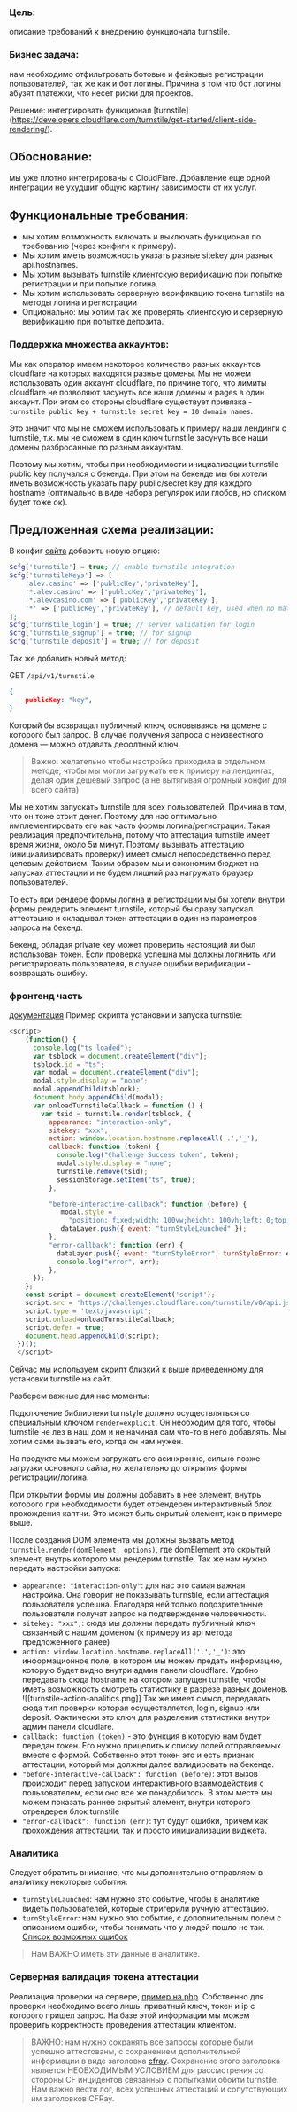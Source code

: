 ### Цель: 
описание требований к внедрению функционала turnstile.

### Бизнес задача: 
нам необходимо отфильтровать ботовые и фейковые регистрации пользователей, так же как и бот логины. Причина в том что бот логины абузят платежки, что несет риски для проектов.

Решение: интегрировать функционал [turnstile]
(https://developers.cloudflare.com/turnstile/get-started/client-side-rendering/). 

## Обоснование: 
мы уже плотно интегрированы с CloudFlare. Добавление еще одной интеграции не ухудшит общую картину зависимости от их услуг.

## Функциональные требования: 
- мы хотим возможность включать и выключать функционал по требованию (через конфиги к примеру). 
- Мы хотим иметь возможность указать разные sitekey для разных api.hostnames. 
- Мы хотим вызывать turnstile клиентскую верификацию при попытке регистрации и при попытке логина. 
- Мы хотим использовать серверную верификацию токена turnstile на методы логина и регистрации
- Опционально: мы хотим так же проверять клиентскую и серверную верификацию при попытке депозита.

### Поддержка множества аккаунтов:
Мы как оператор имеем некоторое количество разных аккаунтов cloudflare на которых находятся разные домены. Мы не можем использовать один аккаунт cloudflare, по причине того, что лимиты cloudflare не позволяют засунуть все наши домены и pages в один аккаунт. При этом со стороны cloudflare существует привязка - `turnstile public key + turnstile secret key = 10 domain names`. 

Это значит что мы не сможем использовать к примеру наши лендинги с turnstile, т.к. мы не сможем в один ключ turnstile засунуть все наши домены разбросанные по разным аккаунтам.

Поэтому мы хотим, чтобы при необходимости инициализации turnstile public key получался с бекенда. При этом на бекенде мы бы хотели иметь возможность указать пару public/secret key для каждого hostname (оптимально в виде набора регулярок или глобов, но списком будет тоже ок).

## Предложенная схема реализации:

В конфиг [сайта](https://wlcgitlab.egamings.com/wlcalevcasino/web/-/blob/develop/config/backend/0.site.config.php?ref_type=heads#L243) добавить новую опцию: 
```php
$cfg['turnstile'] = true; // enable turnstile integration
$cfg['turnstileKeys'] => [
    'alev.casino' => ['publicKey','privateKey'],
    '*.alev.casino' => ['publicKey','privateKey'],
    '*.alevcasino.com' => ['publicKey','privateKey'],
    '*' => ['publicKey','privateKey'], // default key, used when no match
];
$cfg['turnstile_login'] = true; // server validation for login
$cfg['turnstile_signup'] = true; // for signup
$cfg['turnstile_deposit'] = true; // for deposit
```
Так же добавить новый метод:

GET `/api/v1/turnstile`
```json
{
	publicKey: "key",
}
```
Который бы возвращал публичный ключ, основываясь на домене с которого был запрос. В случае получения запроса с неизвестного домена — можно отдавать дефолтный ключ.

> Важно: желательно чтобы настройка приходила в отдельном методе, чтобы мы могли загружать ее к примеру на лендингах, делая один дешевый запрос (а не вытягивая огромный конфиг для всего сайта)

Мы не хотим запускать turnstile для всех пользователей. Причина в том, что он тоже стоит денег. Поэтому для нас оптимально имплементировать его как часть формы логина/регистрации. Такая реализация предпочтительна, потому что аттестация turnstile имеет время жизни, около 5и минут. Поэтому вызывать аттестацию (инициализировать проверку) имеет смысл непосредственно перед целевым действием. Таким образом мы и сэкономим бюджет на запусках аттестации и не будем лишний раз нагружать браузер пользователей.

То есть при рендере формы логина и регистрации мы бы хотели внутри формы рендерить элемент turnstile, который бы сразу запускал аттестацию и складывал токен аттестации в один из параметров запроса на бекенд. 

Бекенд, обладая private key может проверить настоящий ли был использован токен. Если проверка успешна мы должны логинить или регистрировать пользователя, в случае ошибки верификации - возвращать ошибку.

### фронтенд часть
[документация](https://developers.cloudflare.com/turnstile/get-started/client-side-rendering/)
Пример скрипта установки и запуска turnstile:
```javascript
<script>
    (function() {
      console.log("ts loaded");
      var tsblock = document.createElement("div");
      tsblock.id = "ts";
      var modal = document.createElement("div");
      modal.style.display = "none";
      modal.appendChild(tsblock);
      document.body.appendChild(modal);
      var onloadTurnstileCallback = function () {
        var tsid = turnstile.render(tsblock, {
          appearance: "interaction-only",
          sitekey: "xxx",
          action: window.location.hostname.replaceAll('.','_'),
          callback: function (token) {
            console.log("Challenge Success token", token);
            modal.style.display = "none";
            turnstile.remove(tsid);
            sessionStorage.setItem("ts", true);
          },

          "before-interactive-callback": function (before) {
             modal.style =
               "position: fixed;width: 100vw;height: 100vh;left: 0;top: 0;z-index: 9999;background-color: #00000076;display: flex;justify-content: center;align-items: center;backdrop-filter: blur(6px);";
             dataLayer.push({ event: "turnStyleLaunched" });
          },
          "error-callback": function (err) {
            dataLayer.push({ event: "turnStyleError", turnStyleError: err });
            console.log("error", err);
          },
      });
    };
    const script = document.createElement('script');
    script.src = 'https://challenges.cloudflare.com/turnstile/v0/api.js??render=explicit';
    script.type = 'text/javascript';
    script.onload=onloadTurnstileCallback;
    script.defer = true;
    document.head.appendChild(script);
  })();
  </script>
```
Сейчас мы используем скрипт близкий к выше приведенному для установки turnstile на сайт.

Разберем важные для нас моменты:

Подключение библиотеки turnstyle должно осуществляться со специальным ключом `render=explicit`. Он необходим для того, чтобы turnstile не лез в наш дом и не начинал сам что-то в него добавлять. Мы хотим сами вызвать его, когда он нам нужен.

На продукте мы можем загружать его асинхронно, сильно позже загрузки основного сайта, но желательно до открытия формы регистрации/логина.

При открытии формы мы должны добавить в нее элемент, внутрь которого при необходимости будет отрендерен интерактивный блок прохождения каптчи. Это может быть скрытый элемент, как в примере выше.

После создания DOM элемента мы должны вызвать метод `turnstile.render(domElement, options)`, где domElement это скрытый элемент, внутрь которого мы рендерим turnstile. Так же нам нужно передать настройки запуска:
- `appearance: "interaction-only"`: для нас это самая важная настройка. Она говорит не показывать turnstile, если аттестация пользователя успешна. Благодаря ней только подозрительные пользователи получат запрос на подтверждение человечности.
- `sitekey: "xxx",`: сюда мы должны передать публичный ключ связанный с нашим доменом (к примеру из api метода предложенного ранее)
- `action: window.location.hostname.replaceAll('.','_')`: это информационное поле, в котором мы можем предать информацию, которую будет видно внутри админ панели cloudflare. Удобно передавать сюда hostname на котором запущен turnstile, чтобы иметь возможность смотреть статистику в разрезе разных доменов.
![[turnstile-action-analitics.png]]
Так же имеет смысл, передавать сюда тип проверки которая осуществляется, login, signup или deposit. Фактически это ключ для разделения статистики внутри админ панели cloudlare.
- `callback: function (token)` - это функция в которую нам будет передан токен. Его нужно прицепить к списку полей отправляемых вместе с формой. Собственно этот токен это и есть признак аттестации, который мы должны далее валидировать на бекенде.
- `"before-interactive-callback": function (before)`: этот вызов происходит перед запуском интерактивного взаимодействия с пользователем, если оно все же понадобилось. В этом месте мы можем показать раннее скрытый элемент, внутри которого отрендерен блок turnstile
- `"error-callback": function (err)`: тут будут ошибки, причем как прохождения аттестации, так и просто инициализации виджета.

### Аналитика
Следует обратить внимание, что мы дополнительно отправляем в аналитику некоторые события:
- `turnStyleLaunched`: нам нужно это событие, чтобы в аналитике видеть пользователей, которые стригерили ручную аттестацию.
- `turnStyleError`: нам нужно это событие, с дополнительным полем с описанием ошибки, чтобы понимать что у людей пошло не так. [Список возможных ошибок](https://developers.cloudflare.com/turnstile/troubleshooting/client-side-errors/)
> Нам ВАЖНО иметь эти данные в аналитике.

### Серверная валидация токена аттестации
Реализация проверки на сервере, [пример на php](https://clifford.io/blog/implement-cloudflare-turnstile-with-php/). 
Собственно для проверки необходимо всего лишь: приватный ключ, токен и ip с которого пришел запрос. На базе этой информации мы можем проверить корректность проведения аттестации клиентом.

> ВАЖНО: нам нужно сохранять все запросы которые были успешно аттестованы, с сохранением дополнительной информации в виде заголовка [cfray](https://developers.cloudflare.com/fundamentals/reference/http-request-headers/#cf-ray). Сохранение этого заголовка является НЕОБХОДИМЫМ УСЛОВИЕМ для рассмотрения со стороны CF инцидентов связанных с попытками обойти turnstile. Нам важно вести лог, всех успешных аттестаций и сопутствующих им заголовков CFRay.

